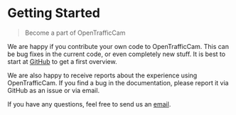 # Getting Started

> Become a part of OpenTrafficCam

We are happy if you contribute your own code to OpenTrafficCam.
This can be bug fixes in the current code, or even completely new stuff.
It is best to start at [GitHub](github.md) to get a first overview.

We are also happy to receive reports about the experience using OpenTrafficCam.
If you find a bug in the documentation, please report it via GitHub as an issue or via email.

If you have any questions, feel free to send us an [email](mailto:team@opentrafficcam.org).
